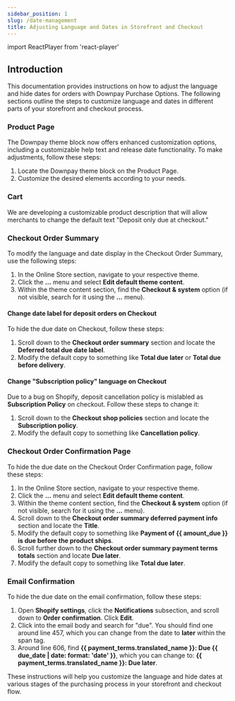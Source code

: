 ```yaml
---
sidebar_position: 1
slug: /date-management
title: Adjusting Language and Dates in Storefront and Checkout
---
```

import ReactPlayer from 'react-player'

## Introduction

This documentation provides instructions on how to adjust the language and hide dates for orders with Downpay Purchase Options. The following sections outline the steps to customize language and dates in different parts of your storefront and checkout process.

### Product Page

The Downpay theme block now offers enhanced customization options, including a customizable help text and release date functionality. To make adjustments, follow these steps:

1. Locate the Downpay theme block on the Product Page.
2. Customize the desired elements according to your needs.

### Cart

We are developing a customizable product description that will allow merchants to change the default text "Deposit only due at checkout."

### Checkout Order Summary

To modify the language and date display in the Checkout Order Summary, use the following steps:

1. In the Online Store section, navigate to your respective theme.
2. Click the **...** menu and select **Edit default theme content**.
3. Within the theme content section, find the **Checkout & system** option (if not visible, search for it using the **...** menu).


#### Change date label for deposit orders on Checkout

To hide the due date on Checkout, follow these steps:

1. Scroll down to the **Checkout order summary** section and locate the **Deferred total due date label**.
2. Modify the default copy to something like **Total due later** or **Total due before delivery**.

#### Change "Subscription policy" language on Checkout

<ReactPlayer controls url='https://hypehound-public.s3.amazonaws.com/checkout-policy.mp4'/>

Due to a bug on Shopify, deposit cancellation policy is mislabled as **Subscription Policy** on checkout. Follow these steps to change it: 

1. Scroll down to the **Checkout shop policies** section and locate the **Subscription policy**.
2. Modify the default copy to something like **Cancellation policy**.

### Checkout Order Confirmation Page

To hide the due date on the Checkout Order Confirmation page, follow these steps:

1. In the Online Store section, navigate to your respective theme.
2. Click the **...** menu and select **Edit default theme content**.
3. Within the theme content section, find the **Checkout & system** option (if not visible, search for it using the **...** menu).
4. Scroll down to the **Checkout order summary deferred payment info** section and locate the **Title**.
5. Modify the default copy to something like **Payment of {{ amount_due }} is due before the product ships**.
6. Scroll further down to the **Checkout order summary payment terms totals** section and locate **Due later**.
7. Modify the default copy to something like **Total due later**.

### Email Confirmation

To hide the due date on the email confirmation, follow these steps:

1. Open **Shopify settings**, click the **Notifications** subsection, and scroll down to **Order confirmation**. Click **Edit**.
2. Click into the email body and search for "due". You should find one around line 457, which you can change from the date to **later** within the span tag.
3. Around line 606, find **{{ payment_terms.translated_name }}: Due {{ due_date | date: format: 'date' }}**, which you can change to: **{{ payment_terms.translated_name }}: Due later**.

These instructions will help you customize the language and hide dates at various stages of the purchasing process in your storefront and checkout flow.
